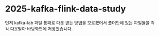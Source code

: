 # 2025-kafka-flink-data-study
먼저 kafka-lab 파일 통째로 다운 받는 방법을 모르겠어서 폴더안에 있는 파일들을 각각 다운받아 바탕화면에 저장했습니다.

